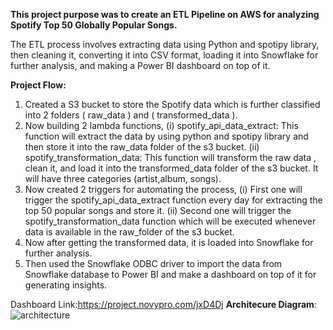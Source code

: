 **This project purpose was to create an ETL Pipeline on AWS for analyzing Spotify Top 50 Globally Popular Songs.**

The ETL process involves extracting data using Python and spotipy library, then cleaning it, converting it into CSV format, loading it into Snowflake for further analysis, and making a Power BI dashboard on top of it.

**Project Flow:**
1. Created a S3 bucket to store the Spotify data which is further classified into 2 folders ( raw_data ) and ( transformed_data ).
2. Now building 2 lambda functions, 
    (i) spotify_api_data_extract: This function will extract the data by using  python and spotipy library and then store it into the raw_data folder of the   s3 bucket.
   (ii) spotify_transformation_data: This function will transform the raw data , clean it, and load it into the transformed_data folder of the s3 bucket. It will have three categories (artist,album, songs).
3. Now created 2 triggers for automating the process,
   (i) First one will trigger the spotify_api_data_extract function every day for   extracting the top 50 popular songs and store it.
  (ii) Second one will trigger the spotify_transformation_data function which will be executed whenever data is available in the raw_folder of the s3 bucket.
4. Now after getting the transformed data, it is loaded into Snowflake for further analysis. 
5. Then used the Snowflake ODBC driver to import the data from Snowflake database to Power BI and make a dashboard on top of it for generating insights.

Dashboard Link:https://project.novypro.com/jxD4Dj
**Architecure Diagram**:
![architecture](https://github.com/user-attachments/assets/cdaf3c8b-bdde-495a-b6ce-caddffff75de)
